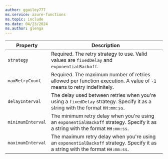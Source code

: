 ```yaml
---
author: ggailey777
ms.service: azure-functions
ms.topic: include
ms.date: 04/23/2024
ms.author: glenga
---
```

| Property  | Description |
|---------|-------------|
|`strategy`|Required. The retry strategy to use. Valid values are `fixedDelay` and `exponentialBackoff`.|
|`maxRetryCount`|Required. The maximum number of retries allowed per function execution. A value of `-1` means to retry indefinitely.|
|`delayInterval`|The delay used between retries when you're using a `fixedDelay` strategy. Specify it as a string with the format `HH:mm:ss`.|
|`minimumInterval`|The minimum retry delay when you're using an `exponentialBackoff` strategy. Specify it as a string with the format `HH:mm:ss`.|
|`maximumInterval`|The maximum retry delay when you're using an `exponentialBackoff` strategy. Specify it as a string with the format `HH:mm:ss`.|
